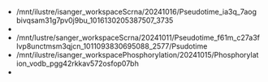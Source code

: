 - /mnt/ilustre/isanger_workspaceScrna/20241016/Pseudotime_ia3q_7aogbivqsam31g7pv0j9bu_1016130205387507_3735
-
- /mnt/lustre/sanger_workspaceScrna/20241011/Pseudotime_f61m_c27a3flvp8unctmsm3qjcn_1011093830695088_2577/Psudotime
- /mnt/ilustre/isanger_workspacePhosphorylation/20241015/Phosphorylation_vodb_pgg42rkkav572osfop07bh
-